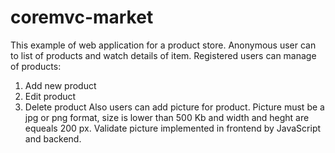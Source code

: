 # coremvc-market
This example of web application for a product store.
Anonymous user can to list of products and watch details of item.
Registered users can manage of products:
1. Add new product
2. Edit product
3. Delete product
Also users can add picture for product. Picture must be a jpg or png format, size is lower than 500 Kb and width and heght are equeals 200 px.
Validate picture implemented in frontend by JavaScript and backend.

